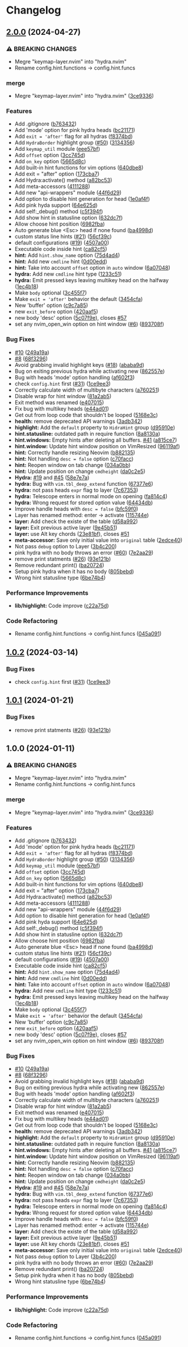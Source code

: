 # Changelog

## [2.0.0](https://github.com/miversen33/hydra.nvim/compare/v1.0.2...v2.0.0) (2024-04-27)


### ⚠ BREAKING CHANGES

* Megre "keymap-layer.nvim" into "hydra.nvim"
* Rename config.hint.functions -> config.hint.funcs

### merge

* Megre "keymap-layer.nvim" into "hydra.nvim" ([3ce9336](https://github.com/miversen33/hydra.nvim/commit/3ce9336d9a57003bf2614e05520abe3fde87d0a3))


### Features

* Add .gitignore ([b763432](https://github.com/miversen33/hydra.nvim/commit/b763432e6f0b8f45313fda5733c25f33b939c82a))
* Add 'mode' option for pink hydra heads ([bc21171](https://github.com/miversen33/hydra.nvim/commit/bc2117176e1d00ce8e834ab9bd29ab04b7e1cd9f))
* Add `exit = 'after'` flag for all hydras ([f8374bd](https://github.com/miversen33/hydra.nvim/commit/f8374bdf148a6d2758fca86b275027f6dd8822f9))
* Add `HydraBorder` highlight group ([#50](https://github.com/miversen33/hydra.nvim/issues/50)) ([3134356](https://github.com/miversen33/hydra.nvim/commit/31343564df10b11b5f52f3e311ba706d70bf813e))
* Add `keymap_util` module ([eee57bf](https://github.com/miversen33/hydra.nvim/commit/eee57bfb06b41e4251a5f2372615c5d10e93c9af))
* Add `offset` option ([3cc745d](https://github.com/miversen33/hydra.nvim/commit/3cc745df051bb03c91e5309ddbecc060f0087e1a))
* Add `on_key` option ([5665d8c](https://github.com/miversen33/hydra.nvim/commit/5665d8c0fb6f6e7b1058c719ff5dca09b25a1c1e))
* Add built-in hint functions for vim options ([640dbe8](https://github.com/miversen33/hydra.nvim/commit/640dbe821cdd3b4211b1627646a9f61604f6b4e4))
* Add exit = "after" option ([173cba7](https://github.com/miversen33/hydra.nvim/commit/173cba7ca045b66089a3aead2ce7116c06c24429))
* Add Hydra:activate() method ([a82bc53](https://github.com/miversen33/hydra.nvim/commit/a82bc53873c77adce6549a5434e429eda47e4447))
* Add meta-accessors ([4111288](https://github.com/miversen33/hydra.nvim/commit/411128895c0d29cc8b4a92e1da2d040fcc1e3dbc))
* Add new "api-wrappers" module ([44f6d29](https://github.com/miversen33/hydra.nvim/commit/44f6d29bd4892d66f003557052ef12421ca8e551))
* Add option to disable hint generation for head ([1e0af4f](https://github.com/miversen33/hydra.nvim/commit/1e0af4f806f6c79f3c6a52b2e0a85a9f1c376437))
* Add pink hyda support ([64e625d](https://github.com/miversen33/hydra.nvim/commit/64e625df09080471baeb08db88f83522e82c9814))
* Add self:_debug() method ([c5f394f](https://github.com/miversen33/hydra.nvim/commit/c5f394f42b9eacf351a8345f757c69eaa724e773))
* Add show hint in statusline option ([632dc7f](https://github.com/miversen33/hydra.nvim/commit/632dc7f999716e180a5efba574f677bfe4931b47))
* Allow choose hint position ([6982fba](https://github.com/miversen33/hydra.nvim/commit/6982fba84939b6c7d32c2b54244c711a996aac89))
* Auto generate blue &lt;Esc&gt; head if none found ([ba4998d](https://github.com/miversen33/hydra.nvim/commit/ba4998dca8d6dab5cd1f28a06872cb991df16014))
* custom status line hints ([#21](https://github.com/miversen33/hydra.nvim/issues/21)) ([56cf39c](https://github.com/miversen33/hydra.nvim/commit/56cf39cdf81db712c242f081306de35bb6fc34ec))
* default configurations ([#19](https://github.com/miversen33/hydra.nvim/issues/19)) ([4507a00](https://github.com/miversen33/hydra.nvim/commit/4507a00103e8a5e0c18d2b64a3fbacb369c2b74d))
* Executable code inside hint ([ca82cf5](https://github.com/miversen33/hydra.nvim/commit/ca82cf517cc7135cc0eb29530b22a4546f7a5e13))
* **hint:** Add `hint.show_name` option ([75d4ad4](https://github.com/miversen33/hydra.nvim/commit/75d4ad400f34b2fe0e231eb7845d950ba5267d07))
* **hint:** Add new `cmdline` hint ([0d00edd](https://github.com/miversen33/hydra.nvim/commit/0d00edd1b18aff52ba92975d4a08ad60d7ad8016))
* **hint:** Take into account `offset` option in `auto` window ([6a07048](https://github.com/miversen33/hydra.nvim/commit/6a07048c5d532707855675a0773a102e8b56c25c))
* **hydra:** Add new `cmdline` hint type ([1233c51](https://github.com/miversen33/hydra.nvim/commit/1233c51ca462a1281b7c50422218922655033b09))
* **hydra:** Emit pressed keys leaving multikey head on the halfway ([1ec4b18](https://github.com/miversen33/hydra.nvim/commit/1ec4b18049a3736ad8e872b72574ad0a70a10006))
* Make `body` optional ([3c455f7](https://github.com/miversen33/hydra.nvim/commit/3c455f7cc8eccec91f548ce46bbce9b79b08586d))
* Make `exit = 'after'` behavior the default ([3454cfa](https://github.com/miversen33/hydra.nvim/commit/3454cfa9bc97aa501c9a497c53fa6d0c97a02d6e))
* New 'buffer' option ([c9c7a85](https://github.com/miversen33/hydra.nvim/commit/c9c7a85becd737113d7a15f8188a1092f9641255))
* new `exit_before` option ([420aaf5](https://github.com/miversen33/hydra.nvim/commit/420aaf5af601e3cb12796970cd8a183b886f36db))
* new body 'desc' option ([5c07f9e](https://github.com/miversen33/hydra.nvim/commit/5c07f9e1f1507e202faf98fc62c9e7c17510ff58)), closes [#57](https://github.com/miversen33/hydra.nvim/issues/57)
* set any nvim_open_win option on hint window ([#6](https://github.com/miversen33/hydra.nvim/issues/6)) ([893708f](https://github.com/miversen33/hydra.nvim/commit/893708fa4b823026846bb4004df6b5a1f0fe6217))


### Bug Fixes

* [#10](https://github.com/miversen33/hydra.nvim/issues/10) ([249a19a](https://github.com/miversen33/hydra.nvim/commit/249a19a4c95b9d0602918623a476196bf6956d5f))
* [#8](https://github.com/miversen33/hydra.nvim/issues/8) ([68f3296](https://github.com/miversen33/hydra.nvim/commit/68f3296c7c1c9fb4abbe892d5191883082b74369))
* Avoid grabbing invalid highlight keys ([#18](https://github.com/miversen33/hydra.nvim/issues/18)) ([ababa9d](https://github.com/miversen33/hydra.nvim/commit/ababa9d412a20d9a6479167fe15508b8099fc91d))
* Bug on exiting previous hydra while activating new ([862557e](https://github.com/miversen33/hydra.nvim/commit/862557e6ffb9ec40c941177e93b1d2685c6ade93))
* Bug with heads 'mode' option handling ([af602f3](https://github.com/miversen33/hydra.nvim/commit/af602f38d853c2988196f370da0be72ad7a105f4))
* check `config.hint` first ([#31](https://github.com/miversen33/hydra.nvim/issues/31)) ([1ce9ee3](https://github.com/miversen33/hydra.nvim/commit/1ce9ee35d2b869241091c0c7496c3cf0f3be981e))
* Correctly calculate width of multibyte characters ([a760251](https://github.com/miversen33/hydra.nvim/commit/a760251a90d022a412458663fbd3591fdb38d662))
* Disable wrap for hint window ([81a2ab5](https://github.com/miversen33/hydra.nvim/commit/81a2ab542c020b46c25dc4ff1ebfa4d191e2b286))
* Exit method was renamed ([e407015](https://github.com/miversen33/hydra.nvim/commit/e407015d77e339b4c7d298f9e9dd50b4a934aa07))
* Fix bug with multikey heads ([e44ad01](https://github.com/miversen33/hydra.nvim/commit/e44ad01cb4138234e509d8bcae5e96fdfacf37b0))
* Get out from loop code that shouldn't be looped ([5168e3c](https://github.com/miversen33/hydra.nvim/commit/5168e3c650f86b12dd473866da0cbadcc94ecc51))
* **health:** remove deprecated API warnings ([3adb342](https://github.com/miversen33/hydra.nvim/commit/3adb342b610654f6719c77bd319765ccbe0184ad))
* **highlight:** Add the `default` property to `HidraHint` group ([d95910e](https://github.com/miversen33/hydra.nvim/commit/d95910ea18d4f0be838de958de9d14ee42e0d2f5))
* **hint.statusline:** outdated path in require function ([8a8130a](https://github.com/miversen33/hydra.nvim/commit/8a8130af17b154d3b37669204bdae5ce4b991159))
* **hint.windows:** Empty hints after deleting all buffers. [#41](https://github.com/miversen33/hydra.nvim/issues/41) ([a815ce7](https://github.com/miversen33/hydra.nvim/commit/a815ce78805a5667e81cdb53d2bc7e0371042a7a))
* **hint.window:** Update hint window position on VimResized ([96119af](https://github.com/miversen33/hydra.nvim/commit/96119af8ebaf0f55567108638c662784d612eb97))
* **hint:** Correctly handle resizing Neovim ([b882135](https://github.com/miversen33/hydra.nvim/commit/b882135a72243211a93106bd8e3edd835d767e6a))
* **hint:** Not handling `desc = false` option ([c70facc](https://github.com/miversen33/hydra.nvim/commit/c70facc87141f64162aca519acfd18aa85e06329))
* **hint:** Reopen window on tab change ([034a0bb](https://github.com/miversen33/hydra.nvim/commit/034a0bbbb0e1215b98ee114cfc0f367241ae49ef))
* **hint:** Update position on change `cmdheight` ([da0c2e5](https://github.com/miversen33/hydra.nvim/commit/da0c2e515133c4b8a9ba3ad5308db596610329bd))
* **Hydra:** [#19](https://github.com/miversen33/hydra.nvim/issues/19) and [#45](https://github.com/miversen33/hydra.nvim/issues/45) ([58e7e7a](https://github.com/miversen33/hydra.nvim/commit/58e7e7ae1c9cc8d587fb6beda4e90a8147069a30))
* **hydra:** Bug with `vim.tbl_deep_extend` function ([67377e6](https://github.com/miversen33/hydra.nvim/commit/67377e69c7c9f5b4e5d122a0f36236baba1a8881))
* **hydra:** not pass heads `expr` flag to layer ([7c67353](https://github.com/miversen33/hydra.nvim/commit/7c67353cbbf0f1d3e3abb4fa2733df1e23bcea93))
* **hydra:** Telescope enters in normal mode on opening ([fa814c4](https://github.com/miversen33/hydra.nvim/commit/fa814c478a69d0bc05c3e2cdda34336b7484ea05))
* **hydra:** Wrong request for stored option value ([64434db](https://github.com/miversen33/hydra.nvim/commit/64434db0dc8a3dce9b30fef78aef267fceff4472))
* Improve handle heads with `desc = false` ([bfc59f0](https://github.com/miversen33/hydra.nvim/commit/bfc59f068d911023de3524fe7421107ec64f9664))
* Layer has renamed method: enter -&gt; activate ([115744e](https://github.com/miversen33/hydra.nvim/commit/115744e8b2c74c0a4dd265c25359b33832fece57))
* **layer:** Add check the existe of the table ([d58a992](https://github.com/miversen33/hydra.nvim/commit/d58a992ae52fe19bc77e3fdf304a2c5e1b74e187))
* **layer:** Exit previous active layer ([9e45b51](https://github.com/miversen33/hydra.nvim/commit/9e45b51d41ab4a528f91d954c0e481b24d122647))
* **layer:** use Alt key chords ([23e81bf](https://github.com/miversen33/hydra.nvim/commit/23e81bf774cfd00c0b5309a4a223b0b908732c56)), closes [#51](https://github.com/miversen33/hydra.nvim/issues/51)
* **meta-accessor:** Save only initial value into `original` table ([2edce40](https://github.com/miversen33/hydra.nvim/commit/2edce40e7fc5c7cdb9fd009d1a14d6e5316b3232))
* Not pass `debug` option to Layer ([3b4c200](https://github.com/miversen33/hydra.nvim/commit/3b4c2002a025d111158b7801b7a84bf52531922f))
* pink hydra with no body throws an error ([#60](https://github.com/miversen33/hydra.nvim/issues/60)) ([7e2aa29](https://github.com/miversen33/hydra.nvim/commit/7e2aa29f88d534371c6b0263d3abbfac7c2376ce))
* remove print statments ([#26](https://github.com/miversen33/hydra.nvim/issues/26)) ([93e121b](https://github.com/miversen33/hydra.nvim/commit/93e121b4098e2cc59975b4fa0951ebab34e82e9f))
* Remove redundant print() ([ba20724](https://github.com/miversen33/hydra.nvim/commit/ba20724a07babc9feec8f0095b24d16c84a5e920))
* Setup pink hydra when it has no body ([805bebd](https://github.com/miversen33/hydra.nvim/commit/805bebdbc2307cdee799665be557812d9af5a120))
* Wrong hint statusline type ([6be74b4](https://github.com/miversen33/hydra.nvim/commit/6be74b419ea9fd615f79a0445bd6c96dc68229fa))


### Performance Improvements

* **lib/highlight:** Code improve ([c22a75d](https://github.com/miversen33/hydra.nvim/commit/c22a75d6b035cf06a80aad25f36ee099e779b63b))


### Code Refactoring

* Rename config.hint.functions -&gt; config.hint.funcs ([045a091](https://github.com/miversen33/hydra.nvim/commit/045a091a022feae74b9edfacb808e49dfbf6f8d5))

## [1.0.2](https://github.com/nvimtools/hydra.nvim/compare/v1.0.1...v1.0.2) (2024-03-14)


### Bug Fixes

* check `config.hint` first ([#31](https://github.com/nvimtools/hydra.nvim/issues/31)) ([1ce9ee3](https://github.com/nvimtools/hydra.nvim/commit/1ce9ee35d2b869241091c0c7496c3cf0f3be981e))

## [1.0.1](https://github.com/nvimtools/hydra.nvim/compare/v1.0.0...v1.0.1) (2024-01-21)


### Bug Fixes

* remove print statments ([#26](https://github.com/nvimtools/hydra.nvim/issues/26)) ([93e121b](https://github.com/nvimtools/hydra.nvim/commit/93e121b4098e2cc59975b4fa0951ebab34e82e9f))

## 1.0.0 (2024-01-11)


### ⚠ BREAKING CHANGES

* Megre "keymap-layer.nvim" into "hydra.nvim"
* Rename config.hint.functions -> config.hint.funcs

### merge

* Megre "keymap-layer.nvim" into "hydra.nvim" ([3ce9336](https://github.com/nvimtools/hydra.nvim/commit/3ce9336d9a57003bf2614e05520abe3fde87d0a3))


### Features

* Add .gitignore ([b763432](https://github.com/nvimtools/hydra.nvim/commit/b763432e6f0b8f45313fda5733c25f33b939c82a))
* Add 'mode' option for pink hydra heads ([bc21171](https://github.com/nvimtools/hydra.nvim/commit/bc2117176e1d00ce8e834ab9bd29ab04b7e1cd9f))
* Add `exit = 'after'` flag for all hydras ([f8374bd](https://github.com/nvimtools/hydra.nvim/commit/f8374bdf148a6d2758fca86b275027f6dd8822f9))
* Add `HydraBorder` highlight group ([#50](https://github.com/nvimtools/hydra.nvim/issues/50)) ([3134356](https://github.com/nvimtools/hydra.nvim/commit/31343564df10b11b5f52f3e311ba706d70bf813e))
* Add `keymap_util` module ([eee57bf](https://github.com/nvimtools/hydra.nvim/commit/eee57bfb06b41e4251a5f2372615c5d10e93c9af))
* Add `offset` option ([3cc745d](https://github.com/nvimtools/hydra.nvim/commit/3cc745df051bb03c91e5309ddbecc060f0087e1a))
* Add `on_key` option ([5665d8c](https://github.com/nvimtools/hydra.nvim/commit/5665d8c0fb6f6e7b1058c719ff5dca09b25a1c1e))
* Add built-in hint functions for vim options ([640dbe8](https://github.com/nvimtools/hydra.nvim/commit/640dbe821cdd3b4211b1627646a9f61604f6b4e4))
* Add exit = "after" option ([173cba7](https://github.com/nvimtools/hydra.nvim/commit/173cba7ca045b66089a3aead2ce7116c06c24429))
* Add Hydra:activate() method ([a82bc53](https://github.com/nvimtools/hydra.nvim/commit/a82bc53873c77adce6549a5434e429eda47e4447))
* Add meta-accessors ([4111288](https://github.com/nvimtools/hydra.nvim/commit/411128895c0d29cc8b4a92e1da2d040fcc1e3dbc))
* Add new "api-wrappers" module ([44f6d29](https://github.com/nvimtools/hydra.nvim/commit/44f6d29bd4892d66f003557052ef12421ca8e551))
* Add option to disable hint generation for head ([1e0af4f](https://github.com/nvimtools/hydra.nvim/commit/1e0af4f806f6c79f3c6a52b2e0a85a9f1c376437))
* Add pink hyda support ([64e625d](https://github.com/nvimtools/hydra.nvim/commit/64e625df09080471baeb08db88f83522e82c9814))
* Add self:_debug() method ([c5f394f](https://github.com/nvimtools/hydra.nvim/commit/c5f394f42b9eacf351a8345f757c69eaa724e773))
* Add show hint in statusline option ([632dc7f](https://github.com/nvimtools/hydra.nvim/commit/632dc7f999716e180a5efba574f677bfe4931b47))
* Allow choose hint position ([6982fba](https://github.com/nvimtools/hydra.nvim/commit/6982fba84939b6c7d32c2b54244c711a996aac89))
* Auto generate blue &lt;Esc&gt; head if none found ([ba4998d](https://github.com/nvimtools/hydra.nvim/commit/ba4998dca8d6dab5cd1f28a06872cb991df16014))
* custom status line hints ([#21](https://github.com/nvimtools/hydra.nvim/issues/21)) ([56cf39c](https://github.com/nvimtools/hydra.nvim/commit/56cf39cdf81db712c242f081306de35bb6fc34ec))
* default configurations ([#19](https://github.com/nvimtools/hydra.nvim/issues/19)) ([4507a00](https://github.com/nvimtools/hydra.nvim/commit/4507a00103e8a5e0c18d2b64a3fbacb369c2b74d))
* Executable code inside hint ([ca82cf5](https://github.com/nvimtools/hydra.nvim/commit/ca82cf517cc7135cc0eb29530b22a4546f7a5e13))
* **hint:** Add `hint.show_name` option ([75d4ad4](https://github.com/nvimtools/hydra.nvim/commit/75d4ad400f34b2fe0e231eb7845d950ba5267d07))
* **hint:** Add new `cmdline` hint ([0d00edd](https://github.com/nvimtools/hydra.nvim/commit/0d00edd1b18aff52ba92975d4a08ad60d7ad8016))
* **hint:** Take into account `offset` option in `auto` window ([6a07048](https://github.com/nvimtools/hydra.nvim/commit/6a07048c5d532707855675a0773a102e8b56c25c))
* **hydra:** Add new `cmdline` hint type ([1233c51](https://github.com/nvimtools/hydra.nvim/commit/1233c51ca462a1281b7c50422218922655033b09))
* **hydra:** Emit pressed keys leaving multikey head on the halfway ([1ec4b18](https://github.com/nvimtools/hydra.nvim/commit/1ec4b18049a3736ad8e872b72574ad0a70a10006))
* Make `body` optional ([3c455f7](https://github.com/nvimtools/hydra.nvim/commit/3c455f7cc8eccec91f548ce46bbce9b79b08586d))
* Make `exit = 'after'` behavior the default ([3454cfa](https://github.com/nvimtools/hydra.nvim/commit/3454cfa9bc97aa501c9a497c53fa6d0c97a02d6e))
* New 'buffer' option ([c9c7a85](https://github.com/nvimtools/hydra.nvim/commit/c9c7a85becd737113d7a15f8188a1092f9641255))
* new `exit_before` option ([420aaf5](https://github.com/nvimtools/hydra.nvim/commit/420aaf5af601e3cb12796970cd8a183b886f36db))
* new body 'desc' option ([5c07f9e](https://github.com/nvimtools/hydra.nvim/commit/5c07f9e1f1507e202faf98fc62c9e7c17510ff58)), closes [#57](https://github.com/nvimtools/hydra.nvim/issues/57)
* set any nvim_open_win option on hint window ([#6](https://github.com/nvimtools/hydra.nvim/issues/6)) ([893708f](https://github.com/nvimtools/hydra.nvim/commit/893708fa4b823026846bb4004df6b5a1f0fe6217))


### Bug Fixes

* [#10](https://github.com/nvimtools/hydra.nvim/issues/10) ([249a19a](https://github.com/nvimtools/hydra.nvim/commit/249a19a4c95b9d0602918623a476196bf6956d5f))
* [#8](https://github.com/nvimtools/hydra.nvim/issues/8) ([68f3296](https://github.com/nvimtools/hydra.nvim/commit/68f3296c7c1c9fb4abbe892d5191883082b74369))
* Avoid grabbing invalid highlight keys ([#18](https://github.com/nvimtools/hydra.nvim/issues/18)) ([ababa9d](https://github.com/nvimtools/hydra.nvim/commit/ababa9d412a20d9a6479167fe15508b8099fc91d))
* Bug on exiting previous hydra while activating new ([862557e](https://github.com/nvimtools/hydra.nvim/commit/862557e6ffb9ec40c941177e93b1d2685c6ade93))
* Bug with heads 'mode' option handling ([af602f3](https://github.com/nvimtools/hydra.nvim/commit/af602f38d853c2988196f370da0be72ad7a105f4))
* Correctly calculate width of multibyte characters ([a760251](https://github.com/nvimtools/hydra.nvim/commit/a760251a90d022a412458663fbd3591fdb38d662))
* Disable wrap for hint window ([81a2ab5](https://github.com/nvimtools/hydra.nvim/commit/81a2ab542c020b46c25dc4ff1ebfa4d191e2b286))
* Exit method was renamed ([e407015](https://github.com/nvimtools/hydra.nvim/commit/e407015d77e339b4c7d298f9e9dd50b4a934aa07))
* Fix bug with multikey heads ([e44ad01](https://github.com/nvimtools/hydra.nvim/commit/e44ad01cb4138234e509d8bcae5e96fdfacf37b0))
* Get out from loop code that shouldn't be looped ([5168e3c](https://github.com/nvimtools/hydra.nvim/commit/5168e3c650f86b12dd473866da0cbadcc94ecc51))
* **health:** remove deprecated API warnings ([3adb342](https://github.com/nvimtools/hydra.nvim/commit/3adb342b610654f6719c77bd319765ccbe0184ad))
* **highlight:** Add the `default` property to `HidraHint` group ([d95910e](https://github.com/nvimtools/hydra.nvim/commit/d95910ea18d4f0be838de958de9d14ee42e0d2f5))
* **hint.statusline:** outdated path in require function ([8a8130a](https://github.com/nvimtools/hydra.nvim/commit/8a8130af17b154d3b37669204bdae5ce4b991159))
* **hint.windows:** Empty hints after deleting all buffers. [#41](https://github.com/nvimtools/hydra.nvim/issues/41) ([a815ce7](https://github.com/nvimtools/hydra.nvim/commit/a815ce78805a5667e81cdb53d2bc7e0371042a7a))
* **hint.window:** Update hint window position on VimResized ([96119af](https://github.com/nvimtools/hydra.nvim/commit/96119af8ebaf0f55567108638c662784d612eb97))
* **hint:** Correctly handle resizing Neovim ([b882135](https://github.com/nvimtools/hydra.nvim/commit/b882135a72243211a93106bd8e3edd835d767e6a))
* **hint:** Not handling `desc = false` option ([c70facc](https://github.com/nvimtools/hydra.nvim/commit/c70facc87141f64162aca519acfd18aa85e06329))
* **hint:** Reopen window on tab change ([034a0bb](https://github.com/nvimtools/hydra.nvim/commit/034a0bbbb0e1215b98ee114cfc0f367241ae49ef))
* **hint:** Update position on change `cmdheight` ([da0c2e5](https://github.com/nvimtools/hydra.nvim/commit/da0c2e515133c4b8a9ba3ad5308db596610329bd))
* **Hydra:** [#19](https://github.com/nvimtools/hydra.nvim/issues/19) and [#45](https://github.com/nvimtools/hydra.nvim/issues/45) ([58e7e7a](https://github.com/nvimtools/hydra.nvim/commit/58e7e7ae1c9cc8d587fb6beda4e90a8147069a30))
* **hydra:** Bug with `vim.tbl_deep_extend` function ([67377e6](https://github.com/nvimtools/hydra.nvim/commit/67377e69c7c9f5b4e5d122a0f36236baba1a8881))
* **hydra:** not pass heads `expr` flag to layer ([7c67353](https://github.com/nvimtools/hydra.nvim/commit/7c67353cbbf0f1d3e3abb4fa2733df1e23bcea93))
* **hydra:** Telescope enters in normal mode on opening ([fa814c4](https://github.com/nvimtools/hydra.nvim/commit/fa814c478a69d0bc05c3e2cdda34336b7484ea05))
* **hydra:** Wrong request for stored option value ([64434db](https://github.com/nvimtools/hydra.nvim/commit/64434db0dc8a3dce9b30fef78aef267fceff4472))
* Improve handle heads with `desc = false` ([bfc59f0](https://github.com/nvimtools/hydra.nvim/commit/bfc59f068d911023de3524fe7421107ec64f9664))
* Layer has renamed method: enter -&gt; activate ([115744e](https://github.com/nvimtools/hydra.nvim/commit/115744e8b2c74c0a4dd265c25359b33832fece57))
* **layer:** Add check the existe of the table ([d58a992](https://github.com/nvimtools/hydra.nvim/commit/d58a992ae52fe19bc77e3fdf304a2c5e1b74e187))
* **layer:** Exit previous active layer ([9e45b51](https://github.com/nvimtools/hydra.nvim/commit/9e45b51d41ab4a528f91d954c0e481b24d122647))
* **layer:** use Alt key chords ([23e81bf](https://github.com/nvimtools/hydra.nvim/commit/23e81bf774cfd00c0b5309a4a223b0b908732c56)), closes [#51](https://github.com/nvimtools/hydra.nvim/issues/51)
* **meta-accessor:** Save only initial value into `original` table ([2edce40](https://github.com/nvimtools/hydra.nvim/commit/2edce40e7fc5c7cdb9fd009d1a14d6e5316b3232))
* Not pass `debug` option to Layer ([3b4c200](https://github.com/nvimtools/hydra.nvim/commit/3b4c2002a025d111158b7801b7a84bf52531922f))
* pink hydra with no body throws an error ([#60](https://github.com/nvimtools/hydra.nvim/issues/60)) ([7e2aa29](https://github.com/nvimtools/hydra.nvim/commit/7e2aa29f88d534371c6b0263d3abbfac7c2376ce))
* Remove redundant print() ([ba20724](https://github.com/nvimtools/hydra.nvim/commit/ba20724a07babc9feec8f0095b24d16c84a5e920))
* Setup pink hydra when it has no body ([805bebd](https://github.com/nvimtools/hydra.nvim/commit/805bebdbc2307cdee799665be557812d9af5a120))
* Wrong hint statusline type ([6be74b4](https://github.com/nvimtools/hydra.nvim/commit/6be74b419ea9fd615f79a0445bd6c96dc68229fa))


### Performance Improvements

* **lib/highlight:** Code improve ([c22a75d](https://github.com/nvimtools/hydra.nvim/commit/c22a75d6b035cf06a80aad25f36ee099e779b63b))


### Code Refactoring

* Rename config.hint.functions -&gt; config.hint.funcs ([045a091](https://github.com/nvimtools/hydra.nvim/commit/045a091a022feae74b9edfacb808e49dfbf6f8d5))
